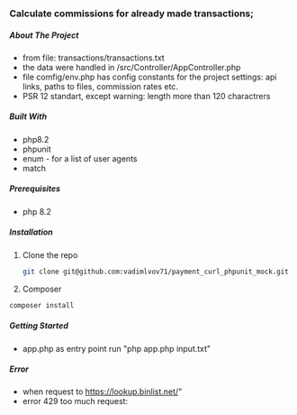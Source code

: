 ###  Calculate commissions for already made transactions;
##### About The Project 
* from file: transactions/transactions.txt
* the data were handled in /src/Controller/AppController.php
* file comfig/env.php has config constants for the project settings: api links, paths to files, commission rates etc.
* PSR 12 standart, except warning: length more than 120 charactrers

##### Built With
*  php8.2
*  phpunit
*  enum - for a list of user agents
*  match

##### Prerequisites
* php 8.2

##### Installation
1. Clone the repo
   ```sh
   git clone git@github.com:vadimlvov71/payment_curl_phpunit_mock.git
   ```
2. Composer
  ```sh
  composer install
  ```
<!-- GETTING STARTED -->
##### Getting Started
* app.php as entry point run "php app.php input.txt"
##### Error
* when request to https://lookup.binlist.net/"
*  error 429 too much request:  
